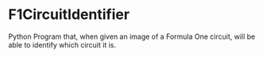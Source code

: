 # F1CircuitIdentifier
Python Program that, when given an image of a Formula One circuit, will be able to identify which circuit it is.
